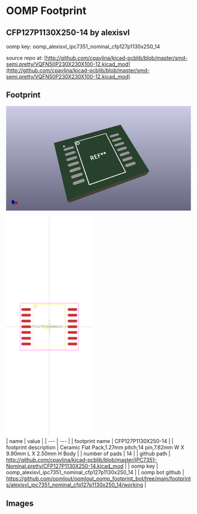 # OOMP Footprint  
## CFP127P1130X250-14  by alexisvl  
  
oomp key: oomp_alexisvl_ipc7351_nominal_cfp127p1130x250_14  
  
source repo at: [http://github.com/cpavlina/kicad-pcblib/blob/master/smd-semi.pretty/VQFN50P230X230X100-12.kicad_mod](http://github.com/cpavlina/kicad-pcblib/blob/master/smd-semi.pretty/VQFN50P230X230X100-12.kicad_mod)  
## Footprint  
  
[![working_kicad_pcb_3d.png](working_kicad_pcb_3d_600.png)](working_kicad_pcb_3d.png)  
  
[![working.png](working_600.png)](working.png)  
| name | value | 
| --- | --- | 
| footprint name | CFP127P1130X250-14 | 
| footprint description | Ceramic Flat Pack,1.27mm pitch;14 pin,7.62mm W X 9.90mm L X 2.50mm H Body | 
| number of pads | 14 | 
| github path | http://github.com/cpavlina/kicad-pcblib/blob/master/IPC7351-Nominal.pretty/CFP127P1130X250-14.kicad_mod | 
| oomp key | oomp_alexisvl_ipc7351_nominal_cfp127p1130x250_14 | 
| oomp bot github | https://github.com/oomlout/oomlout_oomp_footprint_bot/tree/main/footprints/alexisvl_ipc7351_nominal_cfp127p1130x250_14/working | 
## Images  
